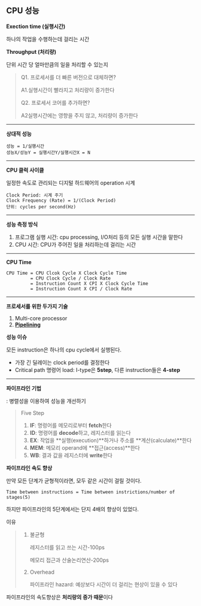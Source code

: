 ## CPU 성능

**Exection time (실행시간)**

하나의 작업을 수행하는데 걸리는 시간

**Throughput (처리량)**

단위 시간 당 얼마만큼의 일을 처리할 수 있는지



> Q1. 프로세서를 더 빠른 버전으로 대체하면?
>
> A1.실행시간이 빨라지고 처리량이 증가한다
>
> Q2. 프로세서 코어를 추가하면?
>
> A2실행시간에는 영향을 주지 않고, 처리량이 증가한다

------

**상대적 성능**

```
성능 = 1/실행시간
성능X/성능Y = 실행시간Y/실행시간X = N
```

------

**CPU 클럭 사이클**

일정한 속도로 관리되는 디지털 하드웨어의 operation 시계

```
Clock Period: 시계 주기
Clock Frequency (Rate) = 1/(Clock Period)
단위: cycles per second(Hz)
```

------

**성능 측정 방식**

1. 프로그램 실행 시간: cpu processing, I/O처리 등의 모든 실행 시간을 말한다 
2. CPU 시간: CPU가 주어진 일을 처리하는데 걸리는 시간

------

**CPU Time**

```
CPU Time = CPU Clcok Cycle X Clock Cycle Time
         = CPU Clock Cycle / Clock Rate
         = Instruction Count X CPI X Clock Cycle Time
         = Instruction Count X CPI / Clock Rate
```

------

**프로세서를 위한 두가지 기술**

1. Multi-core processor
2. <u>**Pipelining**</u>



**성능 이슈**

모든 instruction은 하나의 cpu cycle에서 실행된다.

- 가장 긴 딜레이는 clock period를 결정한다
- Critical path 명령어 load: I-type은 **5step**, 다른 instruction들은 **4-step**

------

**파이프라인 기법**

: 병렬성을 이용하여 성능을 개선하기

> Five Step
>
> 1. **IF**: 명령어를 메모리로부터 **fetch**한다
> 2. **ID**: 명령어를 **decode**하고, 레지스터를 읽는다
> 3. **EX**: 작업을 **실행(execution)**하거나 주소를 **계산(calculate)**한다
> 4. **MEM**: 메모리 operand에 **접근(access)**한다
> 5. **WB**: 결과 값을 레지스터에 **write**한다

**파이프라인 속도 향상**

만약 모든 단계가 균형적이라면,  모두 같은 시간이 걸릴 것이다.

```
Time between instructions = Time between instrictions/number of stages(5)
```

하지만 파이프라인의 5단계에서는 단지 4배의 향상이 있었다.

이유

> 1. 불균형
>
>    레지스터를 읽고 쓰는 시간-100ps
>
>    메모리 접근과 산술논리연산-200ps
>
> 2. Overhead
>
>    파이프라인 hazard: 예상보다 시간이 더 걸리는 현상이 있을 수 있다

파이프라인의 속도향상은 **처리량의 증가 때문**이다